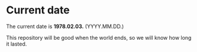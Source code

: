 # Current date

The current date is **1978.02.03.** (YYYY.MM.DD.)

This repository will be good when the world ends, so we will know how long it lasted.